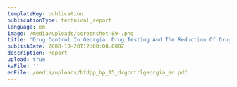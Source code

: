 ```yaml
---
templateKey: publication
publicationType: technical_report
language: en
image: /media/uploads/screenshot-89-.png
title: 'Drug Control In Georgia: Drug Testing And The Reduction Of Drug Use?'
publishDate: 2008-10-20T12:00:00.000Z
description: Report
upload: true
kaFile: ''
enFile: /media/uploads/bfdpp_bp_15_drgcntrlgeorgia_en.pdf
---
```


